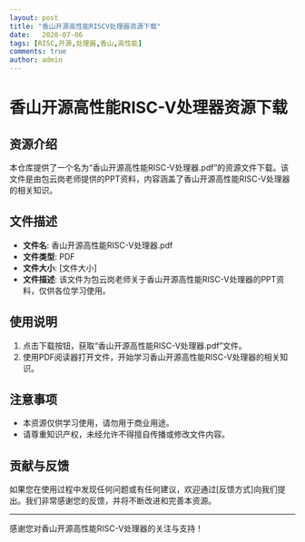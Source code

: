 ```yaml
---
layout: post
title: "香山开源高性能RISCV处理器资源下载"
date:   2020-07-06
tags: [RISC,开源,处理器,香山,高性能]
comments: true
author: admin
---
```

# 香山开源高性能RISC-V处理器资源下载

## 资源介绍

本仓库提供了一个名为“香山开源高性能RISC-V处理器.pdf”的资源文件下载。该文件是由包云岗老师提供的PPT资料，内容涵盖了香山开源高性能RISC-V处理器的相关知识。

## 文件描述

- **文件名**: 香山开源高性能RISC-V处理器.pdf
- **文件类型**: PDF
- **文件大小**: [文件大小]
- **文件描述**: 该文件为包云岗老师关于香山开源高性能RISC-V处理器的PPT资料，仅供各位学习使用。

## 使用说明

1. 点击下载按钮，获取“香山开源高性能RISC-V处理器.pdf”文件。
2. 使用PDF阅读器打开文件，开始学习香山开源高性能RISC-V处理器的相关知识。

## 注意事项

- 本资源仅供学习使用，请勿用于商业用途。
- 请尊重知识产权，未经允许不得擅自传播或修改文件内容。

## 贡献与反馈

如果您在使用过程中发现任何问题或有任何建议，欢迎通过[反馈方式]向我们提出。我们非常感谢您的反馈，并将不断改进和完善本资源。

---

感谢您对香山开源高性能RISC-V处理器的关注与支持！